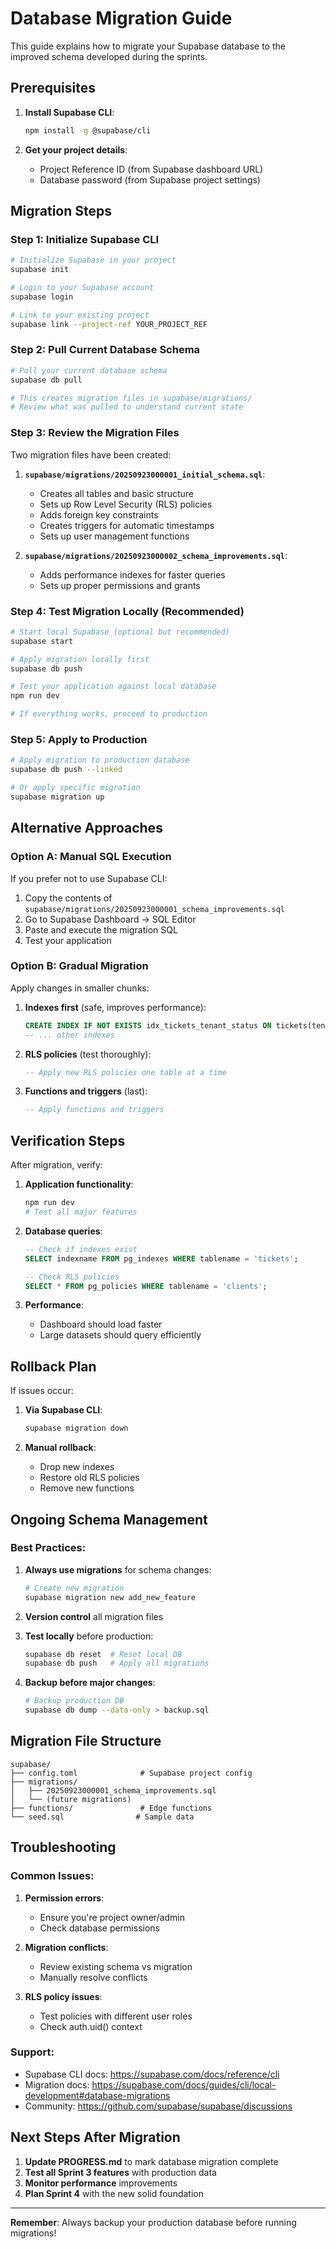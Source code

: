 # Database Migration Guide

This guide explains how to migrate your Supabase database to the improved schema developed during the sprints.

## Prerequisites

1. **Install Supabase CLI**:
   ```bash
   npm install -g @supabase/cli
   ```

2. **Get your project details**:
   - Project Reference ID (from Supabase dashboard URL)
   - Database password (from Supabase project settings)

## Migration Steps

### Step 1: Initialize Supabase CLI

```bash
# Initialize Supabase in your project
supabase init

# Login to your Supabase account
supabase login

# Link to your existing project
supabase link --project-ref YOUR_PROJECT_REF
```

### Step 2: Pull Current Database Schema

```bash
# Pull your current database schema
supabase db pull

# This creates migration files in supabase/migrations/
# Review what was pulled to understand current state
```

### Step 3: Review the Migration Files

Two migration files have been created:

1. **`supabase/migrations/20250923000001_initial_schema.sql`**:
   - Creates all tables and basic structure
   - Sets up Row Level Security (RLS) policies
   - Adds foreign key constraints
   - Creates triggers for automatic timestamps
   - Sets up user management functions

2. **`supabase/migrations/20250923000002_schema_improvements.sql`**:
   - Adds performance indexes for faster queries
   - Sets up proper permissions and grants

### Step 4: Test Migration Locally (Recommended)

```bash
# Start local Supabase (optional but recommended)
supabase start

# Apply migration locally first
supabase db push

# Test your application against local database
npm run dev

# If everything works, proceed to production
```

### Step 5: Apply to Production

```bash
# Apply migration to production database
supabase db push --linked

# Or apply specific migration
supabase migration up
```

## Alternative Approaches

### Option A: Manual SQL Execution

If you prefer not to use Supabase CLI:

1. Copy the contents of `supabase/migrations/20250923000001_schema_improvements.sql`
2. Go to Supabase Dashboard → SQL Editor
3. Paste and execute the migration SQL
4. Test your application

### Option B: Gradual Migration

Apply changes in smaller chunks:

1. **Indexes first** (safe, improves performance):
   ```sql
   CREATE INDEX IF NOT EXISTS idx_tickets_tenant_status ON tickets(tenant_id, status);
   -- ... other indexes
   ```

2. **RLS policies** (test thoroughly):
   ```sql
   -- Apply new RLS policies one table at a time
   ```

3. **Functions and triggers** (last):
   ```sql
   -- Apply functions and triggers
   ```

## Verification Steps

After migration, verify:

1. **Application functionality**:
   ```bash
   npm run dev
   # Test all major features
   ```

2. **Database queries**:
   ```sql
   -- Check if indexes exist
   SELECT indexname FROM pg_indexes WHERE tablename = 'tickets';

   -- Check RLS policies
   SELECT * FROM pg_policies WHERE tablename = 'clients';
   ```

3. **Performance**:
   - Dashboard should load faster
   - Large datasets should query efficiently

## Rollback Plan

If issues occur:

1. **Via Supabase CLI**:
   ```bash
   supabase migration down
   ```

2. **Manual rollback**:
   - Drop new indexes
   - Restore old RLS policies
   - Remove new functions

## Ongoing Schema Management

### Best Practices:

1. **Always use migrations** for schema changes:
   ```bash
   # Create new migration
   supabase migration new add_new_feature
   ```

2. **Version control** all migration files

3. **Test locally** before production:
   ```bash
   supabase db reset  # Reset local DB
   supabase db push   # Apply all migrations
   ```

4. **Backup before major changes**:
   ```bash
   # Backup production DB
   supabase db dump --data-only > backup.sql
   ```

## Migration File Structure

```
supabase/
├── config.toml              # Supabase project config
├── migrations/
│   ├── 20250923000001_schema_improvements.sql
│   └── (future migrations)
├── functions/               # Edge functions
└── seed.sql                # Sample data
```

## Troubleshooting

### Common Issues:

1. **Permission errors**:
   - Ensure you're project owner/admin
   - Check database permissions

2. **Migration conflicts**:
   - Review existing schema vs migration
   - Manually resolve conflicts

3. **RLS policy issues**:
   - Test policies with different user roles
   - Check auth.uid() context

### Support:

- Supabase CLI docs: https://supabase.com/docs/reference/cli
- Migration docs: https://supabase.com/docs/guides/cli/local-development#database-migrations
- Community: https://github.com/supabase/supabase/discussions

## Next Steps After Migration

1. **Update PROGRESS.md** to mark database migration complete
2. **Test all Sprint 3 features** with production data
3. **Monitor performance** improvements
4. **Plan Sprint 4** with the new solid foundation

---

**Remember**: Always backup your production database before running migrations!